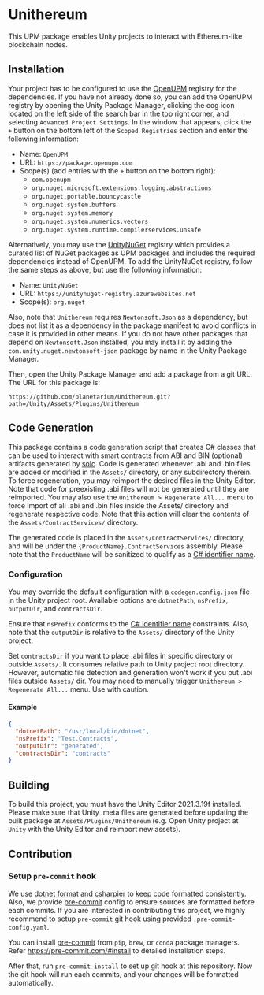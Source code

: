 Unithereum
==========

This UPM package enables Unity projects to interact with Ethereum-like
blockchain nodes.

Installation
------------

Your project has to be configured to use the [OpenUPM] registry for the
dependencies. If you have not already done so, you can add the OpenUPM registry
by opening the Unity Package Manager, clicking the cog icon located on the left
side of the search bar in the top right corner, and selecting
`Advanced Project Settings`. In the window that appears, click the `+` button
on the bottom left of the `Scoped Registries` section and enter the following
information:

- Name: `OpenUPM`
- URL: `https://package.openupm.com`
- Scope(s) (add entries with the `+` button on the bottom right):
    - `com.openupm`
    - `org.nuget.microsoft.extensions.logging.abstractions`
    - `org.nuget.portable.bouncycastle`
    - `org.nuget.system.buffers`
    - `org.nuget.system.memory`
    - `org.nuget.system.numerics.vectors`
    - `org.nuget.system.runtime.compilerservices.unsafe`

Alternatively, you may use the [UnityNuGet] registry which provides a curated
list of NuGet packages as UPM packages and includes the required dependencies
instead of OpenUPM. To add the UnityNuGet registry, follow the same steps as
above, but use the following information:

- Name: `UnityNuGet`
- URL: `https://unitynuget-registry.azurewebsites.net`
- Scope(s): `org.nuget`

Also, note that `Unithereum` requires `Newtonsoft.Json` as a dependency, but
does not list it as a dependency in the package manifest to avoid conflicts
in case it is provided in other means. If you do not have other packages that
depend on `Newtonsoft.Json` installed, you may install it by adding the
`com.unity.nuget.newtonsoft-json` package by name in the Unity Package Manager.

Then, open the Unity Package Manager and add a package from a git URL. The URL
for this package is:
```text
https://github.com/planetarium/Unithereum.git?path=/Unity/Assets/Plugins/Unithereum
```

[OpenUPM]: https://openupm.com/
[UnityNuGet]: https://github.com/xoofx/UnityNuGet

Code Generation
---------------

This package contains a code generation script that creates C# classes that can
be used to interact with smart contracts from ABI and BIN (optional) artifacts
generated by [solc]. Code is generated whenever .abi and .bin files are added or
modified in the `Assets/` directory, or any subdirectory therein. To force
regeneration, you may reimport the desired files in the Unity Editor. Note that
code for preexisting .abi files will not be generated until they are reimported.
You may also use the `Unithereum > Regenerate All...` menu to force import of all
.abi and .bin files inside the Assets/ directory and regenerate respective code.
Note that this action will clear the contents of the `Assets/ContractServices/`
directory.

The generated code is placed in the `Assets/ContractServices/` directory, and
will be under the `{ProductName}.ContractServices` assembly. Please note that
the `ProductName` will be sanitized to qualify as a [C# identifier name].

[solc]: https://github.com/ethereum/solidity
[C# identifier name]: https://learn.microsoft.com/en-us/dotnet/csharp/fundamentals/coding-style/identifier-names

### Configuration
You may override the default configuration with a `codegen.config.json` file in the Unity project root.
Available options are `dotnetPath`, `nsPrefix`, `outputDir`, and `contractsDir`.

Ensure that `nsPrefix` conforms to the [C# identifier name] constraints.
Also, note that the `outputDir` is relative to the `Assets/` directory of the Unity project.

Set `contractsDir` if you want to place .abi files in specific directory or outside `Assets/`.
It consumes relative path to Unity project root directory.
However, automatic file detection and generation won't work if you put .abi files outside `Assets/` dir.
You may need to manually trigger `Unithereum > Regenerate All...` menu. Use with caution.

#### Example
```json
{
  "dotnetPath": "/usr/local/bin/dotnet",
  "nsPrefix": "Test.Contracts",
  "outputDir": "generated",
  "contractsDir": "contracts"
}
```

Building
--------

To build this project, you must have the Unity Editor 2021.3.19f installed.
Please make sure that Unity .meta files are generated before updating the
built package at `Assets/Plugins/Unithereum` (e.g. Open Unity project at
`Unity` with the Unity Editor and reimport new assets).

Contribution
------------

### Setup `pre-commit` hook

We use [dotnet format] and [csharpier] to keep code formatted consistently.
Also, we provide [pre-commit] config to ensure sources are formatted before
each commits.
If you are interested in contributing this project, we highly recommend to
setup `pre-commit` git hook using provided `.pre-commit-config.yaml`.

You can install [pre-commit] from `pip`, `brew`, or `conda` package managers.
Refer https://pre-commit.com/#install to detailed installation steps.

After that, run `pre-commit install` to set up git hook at this repository.
Now the git hook will run each commits, and your changes will be formatted
automatically.

[dotnet format]: https://learn.microsoft.com/en-us/dotnet/core/tools/dotnet-format
[csharpier]: https://csharpier.com/
[pre-commit]: https://pre-commit.com/
